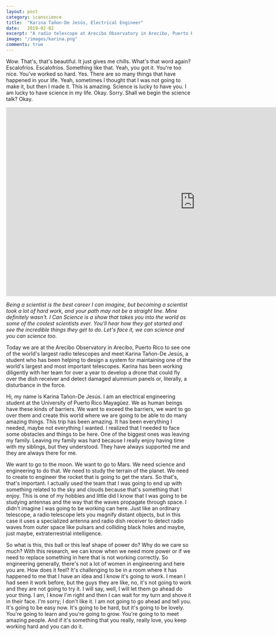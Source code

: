 ```yaml
---
layout: post
category: icanscience
title:  "Karina Tañon-De Jesús, Electrical Engineer"
date:   2019-02-02
excerpt: "A radio telescope at Arecibo Observatory in Arecibo, Puerto Rico, was made famous by the movie Contact in 1997. It is still one of largest and most important telescopes today, but it was damaged in the hurricane. Karina Tañon-De Jesús and a team of undergraduate researcher at University of Puerto Rico Mayagüez build drones that fly over the telescope and detect damages in the aluminium panels."
image: "/images/karina.png"
comments: true
---
```



Wow. That's, that's beautiful. It just gives me chills. What's that word again? Escalofríos. Escalofríos. Something like that. Yeah, you got it. You're too nice. You've worked so hard. Yes. There are so many things that have happened in your life. Yeah, sometimes I thought that I was not going to make it, but then I made it. This is amazing. Science is lucky to have you. I am lucky to have science in my life. Okay. Sorry. Shall we begin the science talk? Okay.

<iframe width="1024" height="512" src="https://ucdavis.app.box.com/s/3vslpzsto8pb3n6uhwv15jnmyigzf0ap/file/492566690148" frameborder="0" marginwidth="0" marginheight="0" scrolling="no" seamless allowfullscreen></iframe>


_Being a scientist is the best career I can imagine, but becoming a scientist took a lot of hard work, and your path may not be a straight line. Mine definitely wasn't. I Can Science is a show that takes you into the world as some of the coolest scientists ever. You'll hear how they got started and see the incredible things they get to do. Let's face it, we can science and you can science too._


Today we are at the Arecibo Observatory in Arecibo, Puerto Rico to see one of the world's largest radio telescopes and meet Karina Tañon-De Jesús, a student who has been helping to design a system for maintaining one of the world's largest and most important telescopes. Karina has been working diligently with her team for over a year to develop a drone that could fly over the dish receiver and detect damaged aluminium panels or, literally, a disturbance in the force.

Hi, my name is Karina Tañon-De Jesús. I am an electrical engineering student at the University of Puerto Rico Mayagüez. We as human beings have these kinds of barriers. We want to exceed the barriers, we want to go over them and create this world where we are going to be able to do many amazing things. This trip has been amazing. It has been everything I needed, maybe not everything I wanted. I realized that I needed to face some obstacles and things to be here. One of the biggest ones was leaving my family. Leaving my family was hard because I really enjoy having time with my siblings, but they understood. They have always supported me and they are always there for me.

We want to go to the moon. We want to go to Mars. We need science and engineering to do that. We need to study the terrain of the planet. We need to create to engineer the rocket that is going to get the stars. So that's, that's important. I actually used the team that I was going to end up with something related to the sky and clouds because that's something that I enjoy. This is one of my hobbies and little did I know that I was going to be studying antennas and the way that the waves propagate through space. I didn't imagine I was going to be working can here. Just like an ordinary telescope, a radio telescope lets you magnify distant objects, but in this case it uses a specialized antenna and radio dish receiver to detect radio waves from outer space like pulsars and colliding black holes and maybe, just maybe, extraterrestrial intelligence.

So what is this, this ball or this leaf shape of power do? Why do we care so much? With this research, we can know when we need more power or if we need to replace something in here that is not working correctly. So engineering generally, there's not a lot of women in engineering and here you are. How does it feel? It's challenging to be in a room where it has happened to me that I have an idea and I know it's going to work. I mean I had seen it work before, but the guys they are like, no, it's not going to work and they are not going to try it. I will say, well, I will let them go ahead do your thing. I am, I know I'm right and then I can wait for my turn and shove it in their face. I'm sorry; I don't like it. I am not going to go ahead and tell you. It's going to be easy now. It's going to be hard, but it's going to be lovely. You're going to learn and you're going to grow. You're going to to meet amazing people. And if it's something that you really, really love, you keep working hard and you can do it.


